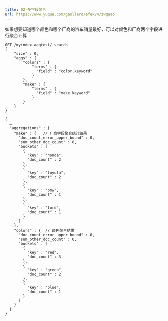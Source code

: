 ```yaml
---
title: 02-多字段聚合
url: https://www.yuque.com/gaollard/efekv4/zwqaao
---
```


如果想要知道哪个颜色和哪个厂商的汽车销量最好，可以对颜色和厂商两个字段进行聚合计算

    GET /myindex-aggtest/_search
    {
        "size" : 0,
        "aggs" : { 
            "colors" : { 
                "terms" : { 
                  "field" : "color.keyword"
                }
            },
            "make" : { 
                "terms" : { 
                  "field" : "make.keyword"
                }
            }
        }
    }

<!---->

    {
      …
      "aggregations" : {
        "make" : {   // 厂商字段聚合统计结果
          "doc_count_error_upper_bound" : 0,
          "sum_other_doc_count" : 0,
          "buckets" : [
            {
              "key" : "honda",
              "doc_count" : 2
            },
            {
              "key" : "toyota",
              "doc_count" : 2
            },
            {
              "key" : "bmw",
              "doc_count" : 1
            },
            {
              "key" : "ford",
              "doc_count" : 1
            }
          ]
        },
        "colors" : {  // 颜色聚合结果
          "doc_count_error_upper_bound" : 0,
          "sum_other_doc_count" : 0,
          "buckets" : [
            {
              "key" : "red",
              "doc_count" : 3
            },
            {
              "key" : "green",
              "doc_count" : 2
            },
            {
              "key" : "blue",
              "doc_count" : 1
            }
          ]
        }
      }
    }
